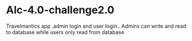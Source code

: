 # Alc-4.0-challenge2.0
Travelmantics app .admin login and user login.. Admins can write and read to database while users only read from database
